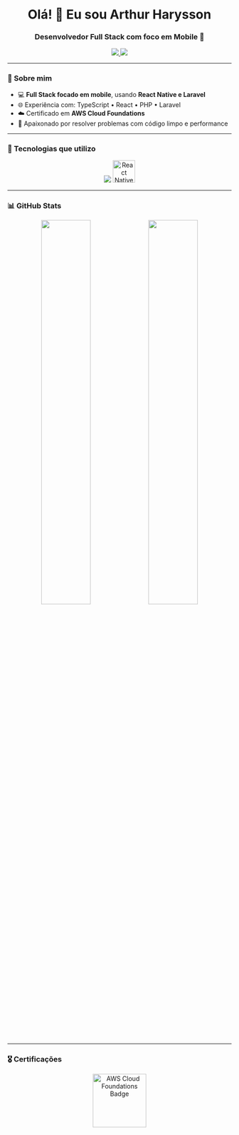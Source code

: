 <h1 align="center">Olá! 👋 Eu sou Arthur Harysson</h1>
<h3 align="center">Desenvolvedor Full Stack com foco em Mobile 🚀</h3>

<p align="center">
  <a href="https://www.linkedin.com/in/arthurharysson/" target="_blank">
    <img src="https://img.shields.io/badge/LinkedIn-Arthur_Harysson-blue?style=for-the-badge&logo=linkedin" />
  </a>
  <a href="mailto:arthurharysson03@gmail.com">
    <img src="https://img.shields.io/badge/Email-Enviar_Email-red?style=for-the-badge&logo=gmail" />
  </a>
</p>

---

### 🧠 Sobre mim

- 💻 **Full Stack focado em mobile**, usando **React Native e Laravel**
- 🌐 Experiência com: TypeScript • React • PHP • Laravel
- ☁️ Certificado em **AWS Cloud Foundations**
- 🎯 Apaixonado por resolver problemas com código limpo e performance

---

### 🚀 Tecnologias que utilizo

<p align="center">
  <img src="https://skillicons.dev/icons?i=php,laravel,ts,react,nextjs,nodejs" />
  <img src="https://skillicons.dev/icons?i=react" width="50" title="React Native" />
  <br/>
</p>

---

### 📊 GitHub Stats

<p align="center">
  <img src="https://github-readme-stats.vercel.app/api?username=arthurharysson&show_icons=true&theme=github_dark&hide_border=true" width="47%" />
  <img src="https://github-readme-stats.vercel.app/api/top-langs/?username=arthurharysson&layout=compact&theme=github_dark&hide_border=true&langs_count=8" width="47%" />
</p>

---

### 🎖️ Certificações

<p align="center">
  <img src="https://d1.awsstatic.com/training-and-certification/Certification%20Badges/AWS-Certified-Cloud-Practitioner_badge.4d847759485d2c51c8b4568615b59d16672a4a2e.png" width="120" alt="AWS Cloud Foundations Badge" />
</p>
